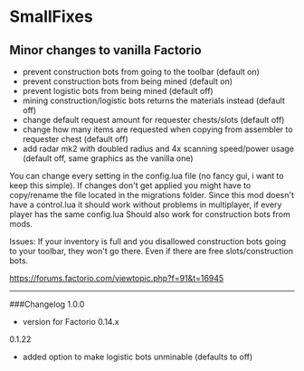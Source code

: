 # SmallFixes
## Minor changes to vanilla Factorio

 - prevent construction bots from going to the toolbar (default on)
 - prevent construction bots from being mined (default on)
 - prevent logistic bots from being mined (default off)
 - mining construction/logistic bots returns the materials instead (default off)
 - change default request amount for requester chests/slots (default off)
 - change how many items are requested when copying from assembler to requester chest (default off)
 - add radar mk2 with doubled radius and 4x scanning speed/power usage (default off, same graphics as the vanilla one)
 
You can change every setting in the config.lua file (no fancy gui, i want to keep this simple). If changes don't get applied you might have to copy/rename the file located in the migrations folder.
Since this mod doesn't have a control.lua it should work without problems in multiplayer, if every player has the same config.lua
Should also work for construction bots from mods.

Issues: If your inventory is full and you disallowed construction bots going to your toolbar, they won't go there. Even if there are free slots/construction bots.

https://forums.factorio.com/viewtopic.php?f=91&t=16945

***
###Changelog
1.0.0

- version for Factorio 0.14.x

0.1.22

- added option to make logistic bots unminable (defaults to off)